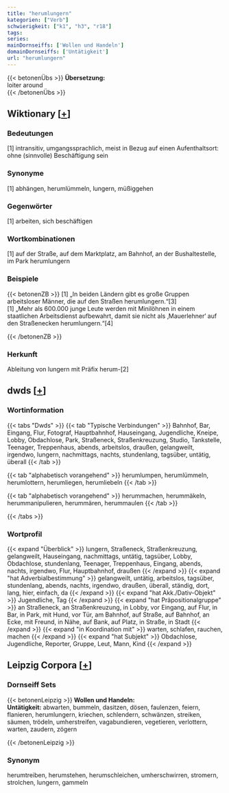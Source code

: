 ```yaml
---
title: "herumlungern"
kategorien: ["Verb"]
schwierigkeit: ["k1", "h3", "r18"]
tags:
series:
mainDornseiffs: ['Wollen und Handeln']
domainDornseiffs: ['Untätigkeit']
url: "herumlungern"
---
```


{{< betonenÜbs >}}
**Übersetzung:**  
loiter  around  
{{< /betonenÜbs >}}

## Wiktionary [[+](https://de.wiktionary.org/wiki/herumlungern)]

### Bedeutungen
[1] intransitiv, umgangssprachlich, meist in Bezug auf einen Aufenthaltsort: ohne (sinnvolle) Beschäftigung sein  

### Synonyme
[1] abhängen, herumlümmeln, lungern, müßiggehen  

### Gegenwörter
[1] arbeiten, sich beschäftigen  

### Wortkombinationen
[1] auf der Straße, auf dem Marktplatz, am Bahnhof, an der Bushaltestelle, im Park herumlungern  

### Beispiele
{{< betonenZB >}}
[1] „In beiden Ländern gibt es große Gruppen arbeitsloser Männer, die auf den Straßen herumlungern.“[3]  
[1] „Mehr als 600.000 junge Leute werden mit Minilöhnen in einem staatlichen Arbeitsdienst aufbewahrt, damit sie nicht als ‚Mauerlehner‘ auf den Straßenecken herumlungern.“[4]  

{{< /betonenZB >}}
### Herkunft
Ableitung von lungern mit Präfix herum-[2]  



## dwds [[+](https://www.dwds.de/wb/herumlungern)]

### Wortinformation
{{< tabs "Dwds" >}}
{{< tab "Typische Verbindungen" >}}
Bahnhof, Bar, Eingang, Flur, Fotograf, Hauptbahnhof, Hauseingang, Jugendliche, Kneipe, Lobby, Obdachlose, Park, Straßeneck, Straßenkreuzung, Studio, Tankstelle, Teenager, Treppenhaus, abends, arbeitslos, draußen, gelangweilt, irgendwo, lungern, nachmittags, nachts, stundenlang, tagsüber, untätig, überall
{{< /tab >}}

{{< tab "alphabetisch vorangehend" >}}
herumlumpen, herumlümmeln, herumlottern, herumliegen, herumliebeln
{{< /tab >}}

{{< tab "alphabetisch vorangehend" >}}
herummachen, herummäkeln, herummanipulieren, herummären, herummaulen
{{< /tab >}}

{{< /tabs >}}

### Wortprofil
{{< expand "Überblick" >}} lungern, Straßeneck, Straßenkreuzung, gelangweilt, Hauseingang, nachmittags, untätig, tagsüber, Lobby, Obdachlose, stundenlang, Teenager, Treppenhaus, Eingang, abends, nachts, irgendwo, Flur, Hauptbahnhof, draußen {{< /expand >}}
{{< expand "hat Adverbialbestimmung" >}} gelangweilt, untätig, arbeitslos, tagsüber, stundenlang, abends, nachts, irgendwo, draußen, überall, ständig, dort, lang, hier, einfach, da {{< /expand >}}
{{< expand "hat Akk./Dativ-Objekt" >}} Jugendliche, Tag {{< /expand >}}
{{< expand "hat Präpositionalgruppe" >}} an Straßeneck, an Straßenkreuzung, in Lobby, vor Eingang, auf Flur, in Bar, in Park, mit Hund, vor Tür, am Bahnhof, auf Straße, auf Bahnhof, an Ecke, mit Freund, in Nähe, auf Bank, auf Platz, in Straße, in Stadt {{< /expand >}}
{{< expand "in Koordination mit" >}} warten, schlafen, rauchen, machen {{< /expand >}}
{{< expand "hat Subjekt" >}} Obdachlose, Jugendliche, Reporter, Gruppe, Leut, Mann, Kind {{< /expand >}}

## Leipzig Corpora [[+](https://corpora.uni-leipzig.de/en/res?word=herumlungern&corpusId=deu_newscrawl-public_2018)]

### Dornseiff Sets
{{< betonenLeipzig >}}
**Wollen und Handeln:**  
**Untätigkeit:** abwarten, bummeln, dasitzen, dösen, faulenzen, feiern, flanieren, herumlungern, kriechen, schlendern, schwänzen, streiken, säumen, trödeln, umherstreifen, vagabundieren, vegetieren, verlottern, warten, zaudern, zögern  

{{< /betonenLeipzig >}}

### Synonym
herumtreiben, herumstehen, herumschleichen, umherschwirren, stromern, strolchen, lungern, gammeln

